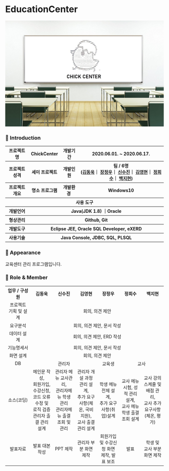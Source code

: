 # EducationCenter
 ![교육센터](img/EduMain.jpg)

### 👋 Introduction
<table>
	<tr>
		<th>프로젝트 명 </th>
	    <th>ChickCenter</th>
	    <th>개발기간</th>
	    <th>2020.06.01. ~ 2020.06.17.</th>
	</tr>
	<tr>
		<th>프로젝트 성격</th>
		<th>세미 프로젝트</th>
		<th>개발인원</th>
		<th>팀 / 6명<br>
		  (<a href="https://github.com/kdw0725">김동욱</a>｜
		  <a href="https://github.com/JeongWoo-Jang">장정우</a>｜
		  <a href="https://github.com/ssj5037">신수진</a>｜
		  <a href="https://github.com/Kimyoung-hyun">김영현</a>｜
		  <a href="https://github.com/Heesu-Jeong">정희수</a>｜
		  <a href="https://github.com/jihyun-back">백지현</a>)
		</th>
    </tr>
    <tr>
        <th>프로젝트 개요</th>
        <th>명소 프로그램</th>
        <th>개발환경&nbsp;</th>
        <th>Windows10</th>
    </tr>
    <tr>
        <th colspan="5">사용 도구</th>
    </tr> 
    <tr>
        <th>개발언어</th>
        <th colspan="3">Java(JDK 1.8) ｜Oracle </th>
    </tr>
    <tr>
        <th>형상관리</th>
        <th colspan="3">Github, Git</th>
    </tr>
    <tr>
        <th>개발도구</th>
        <th colspan="3">Eclipse JEE, Oracle SQL Developer, eXERD</th>
    </tr>
    <tr>
        <th>사용기술</th>
        <th colspan="3">Java Console, JDBC, SQL, PLSQL</th>
    </tr>
</table>

### 📼  Appearance
교육센터 관리 프로그램입니다.


### 📑 Role & Member
<table>
	<tr>
		<th width="16%">업무 / 구성원</th>
        <th width="14%">김동욱</th>
        <th width="14%">신수진</th>
        <th width="14%">김영현</th>
        <th width="14%">장정우</th>
        <th width="14%">정희수</th>
        <th width="14%">백지현</th>
	</tr>
	<tr>
		<td align = "center">프로젝트 기획 및 설계</td>
		<td align = "center" colspan = "6">회의, 의견 제안</td>
	</tr>
	<tr>
		<td align = "center">요구분석</th>
		<td align = "center" colspan = "6">회의, 의견 제안, 문서 작성</td>
	</tr>
	<tr>
		<td align = "center">데이터 설계</th>
		<td align = "center" colspan = "6">회의, 의견 제안, ERD 작성</td>
	</tr>
	<tr>
		<td align = "center">기능명세서</th>
		<td align = "center" colspan = "6">회의, 의견 제안, 문서 작성</td>
	</tr>
	<tr>
		<td align = "center">화면 설계</th>
		<td align = "center" colspan = "6">회의, 의견 제안</td>
	</tr>
	<tr>
		<td align = "center">DB</td>
		<td align = "center" colspan = "3">관리자</td>
		<td align = "center">교육생</td>
		<td align = "center" colspan = "2">교사</td>
	</tr>
	<tr>
		<td align = "center">소스(코딩)</td>
		<td align = "center">메인문 작성,<br>회원가입,<br>수강신청, 코드 오류 수정 및 로직 검증<br>관리자 출결 관리 설계</td>
		<td align = "center">관리자 메뉴 교사관리,<br>관리자메뉴 학생 관리<br>관리자메뉴 출결 조회 및 관리</td>
		<td align = "center">관리자 개설 과정 관리 설계,<br> 추가 요구사항(체온, 국비지원),<br> 교사 출결관리 설계</td>
		<td align = "center">학생 메뉴 전체 설계,<br>추가 요구사항(취업)설계</td>
		<td align = "center">교사 메뉴 시험, 성적 관리 설계,<br>교사 메뉴 학생 출결 조회 설계</td>
		<td align = "center">교사 강의 스케줄 및 배점 관리,<br>교사 추가 요구사항(체온, 평가)</td>
	</tr>
	<tr>
		<td align = "center">발표자료</td>
        <td align = "center">발표 대본 작성</td>
        <td align = "center">PPT 제작</td>
        <td align = "center">관리자 부분 화면 제작</td>
        <td align = "center">회원가입 및 수강신청 화면 제작, 발표 보조</td>
        <td align = "center">발표</td>
        <td align = "center">학생 및 교사 부분 화면 제작</td>
	</tr>
</table>
